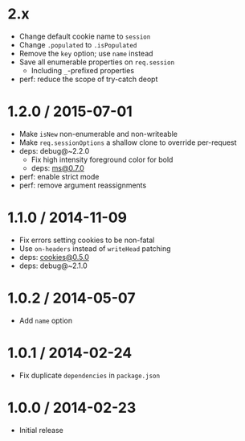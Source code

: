 2.x
===

  * Change default cookie name to `session`
  * Change `.populated` to `.isPopulated`
  * Remove the `key` option; use `name` instead
  * Save all enumerable properties on `req.session`
    - Including `_`-prefixed properties
  * perf: reduce the scope of try-catch deopt

1.2.0 / 2015-07-01
==================

  * Make `isNew` non-enumerable and non-writeable
  * Make `req.sessionOptions` a shallow clone to override per-request
  * deps: debug@~2.2.0
    - Fix high intensity foreground color for bold
    - deps: ms@0.7.0
  * perf: enable strict mode
  * perf: remove argument reassignments

1.1.0 / 2014-11-09
==================

  * Fix errors setting cookies to be non-fatal
  * Use `on-headers` instead of `writeHead` patching
  * deps: cookies@0.5.0
  * deps: debug@~2.1.0

1.0.2 / 2014-05-07
==================

  * Add `name` option

1.0.1 / 2014-02-24
==================

  * Fix duplicate `dependencies` in `package.json`

1.0.0 / 2014-02-23
==================

  * Initial release
